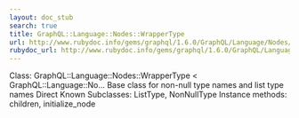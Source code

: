 ```yaml
---
layout: doc_stub
search: true
title: GraphQL::Language::Nodes::WrapperType
url: http://www.rubydoc.info/gems/graphql/1.6.0/GraphQL/Language/Nodes/WrapperType
rubydoc_url: http://www.rubydoc.info/gems/graphql/1.6.0/GraphQL/Language/Nodes/WrapperType
---
```


Class: GraphQL::Language::Nodes::WrapperType < GraphQL::Language::No...
Base class for non-null type names and list type names 
Direct Known Subclasses:
ListType, NonNullType
Instance methods:
children, initialize_node

